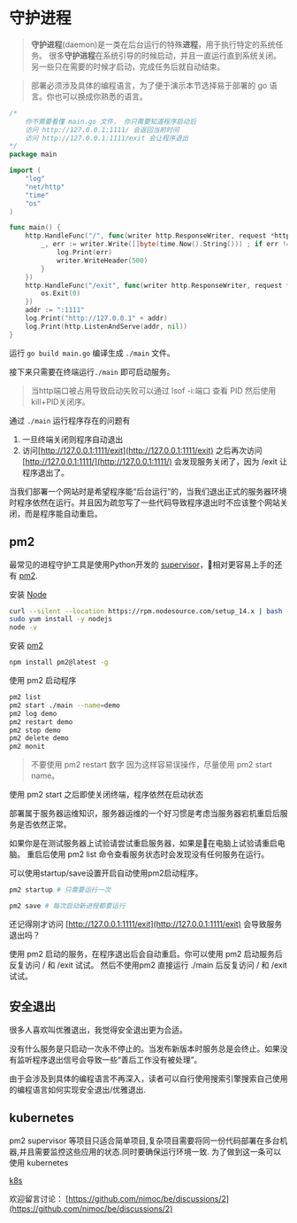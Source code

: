 # 守护进程

> **守护进程**\(daemon\)是一类在后台运行的特殊**进程**，用于执行特定的系统任务。 很多**守护进程**在系统引导的时候启动，并且一直运行直到系统关闭。 另一些只在需要的时候才启动，完成任务后就自动结束。

> 部署必须涉及具体的编程语言，为了便于演示本节选择易于部署的 go 语言。你也可以换成你熟悉的语言。


```go
/*
    你不需要看懂 main.go 文件， 你只需要知道程序启动后
    访问 http://127.0.0.1:1111/ 会返回当前时间
    访问 http://127.0.0.1:1111/exit 会让程序退出
*/
package main

import (
    "log"
    "net/http"
    "time"
    "os"
)

func main() {
    http.HandleFunc("/", func(writer http.ResponseWriter, request *http.Request) {
        _, err := writer.Write([]byte(time.Now().String())) ; if err != nil {
            log.Print(err)
            writer.WriteHeader(500)
        }
    })
    http.HandleFunc("/exit", func(writer http.ResponseWriter, request *http.Request) {
        os.Exit(0)
    })
    addr := ":1111"
    log.Print("http://127.0.0.1" + addr)
    log.Print(http.ListenAndServe(addr, nil))
}
```

运行 `go build main.go` 编译生成 `./main` 文件。

接下来只需要在终端运行`./main` 即可启动服务。

> 当http端口被占用导致启动失败可以通过 lsof -i:端口 查看 PID 然后使用 kill+PID关闭序。

通过 `./main` 运行程序存在的问题有

1. 一旦终端关闭则程序自动退出
2. 访问[http://127.0.0.1:1111/exit](http://127.0.0.1:1111/exit) 之后再次访问 [http://127.0.0.1:1111/](http://127.0.0.1:1111/) 会发现服务关闭了，因为 /exit 让程序退出了。

当我们部署一个网站时是希望程序能“后台运行”的，当我们退出正式的服务器环境时程序依然在运行。并且因为疏忽写了一些代码导致程序退出时不应该整个网站关闭，而是程序能自动重启。

## pm2 <a id="pm2"></a>

最常见的进程守护工具是使用Python开发的 [supervisor](https://cn.bing.com/search?q=supervisor)，相对更容易上手的还有 [pm2](https://cn.bing.com/search?q=pm2).

安装 [Node](https://nodejs.org/)

```bash
curl --silent --location https://rpm.nodesource.com/setup_14.x | bash -
sudo yum install -y nodejs
node -v
```

安装 [pm2](https://pm2.keymetrics.io/)

```bash
npm install pm2@latest -g
```

使用 pm2 启动程序

```bash
pm2 list
pm2 start ./main --name=demo
pm2 log demo
pm2 restart demo
pm2 stop demo
pm2 delete demo
pm2 monit
```

> 不要使用 pm2 restart 数字 因为这样容易误操作，尽量使用 pm2 start name。

使用 pm2 start 之后即使关闭终端，程序依然在启动状态

部署属于服务器运维知识，服务器运维的一个好习惯是考虑当服务器宕机重启后服务是否依然正常。

如果你是在测试服务器上试验请尝试重启服务器，如果是在电脑上试验请重启电脑。 重启后使用 pm2 list 命令查看服务状态时会发现没有任何服务在运行。

可以使用startup/save设置开启自动使用pm2启动程序。

```bash
pm2 startup # 只需要运行一次

pm2 save # 每次启动新进程都要运行
```

还记得刚才访问 [http://127.0.0.1:1111/exit](http://127.0.0.1:1111/exit) 会导致服务退出吗？

使用 pm2 启动的服务，在程序退出后会自动重启。你可以使用 pm2 启动服务后反复访问 / 和 /exit 试试。 然后不使用pm2 直接运行 ./main 后反复访问 / 和 /exit 试试。

## 安全退出 <a id="safe-exit"></a>

很多人喜欢叫优雅退出，我觉得安全退出更为合适。

没有什么服务是只启动一次永不停止的。当发布新版本时服务总是会终止。如果没有监听程序退出信号会导致一些“善后工作没有被处理”。

由于会涉及到具体的编程语言不再深入，读者可以自行使用搜索引擎搜索自己使用的编程语言如何实现安全退出/优雅退出.

## kubernetes <a id="k8s"></a>

pm2 supervisor 等项目只适合简单项目,复杂项目需要将同一份代码部署在多台机器,并且需要监控这些应用的状态.同时要确保运行环境一致. 为了做到这一条可以使用 kubernetes

[k8s](./k8s.md)

欢迎留言讨论： [https://github.com/nimoc/be/discussions/2](https://github.com/nimoc/be/discussions/2)

